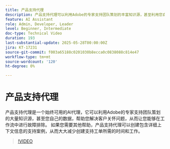 ```yaml
---
title: 产品支持代理
description: 产品支持代理可以利用Adobe的专家支持团队策划的丰富知识源，甚至利用您自己的数据，来帮助解决问题。 如果您需要其他帮助，产品支持代理现在可以创建包含详细上下文信息的支持案例。
feature: AI Assistant
role: Admin, Developer, Leader
level: Beginner, Intermediate
doc-type: Technical Video
duration: 193
last-substantial-update: 2025-05-28T00:00:00Z
jira: KT-17231
source-git-commit: f003a65188c0201030b8ecca0c0838088c814e47
workflow-type: tm+mt
source-wordcount: '120'
ht-degree: 0%

---
```



# 产品支持代理

产品支持代理是一个始终可用的AI代理，它可以利用Adobe的专家支持团队策划的大量知识源，甚至您自己的数据，帮助您解决客户关怀问题，从而让您能够在工作流中进行故障排除。 如果您需要其他帮助，产品支持代理可以创建包含详细上下文信息的支持案例，从而大大减少创建支持工单所需的时间和工作。

>[!VIDEO](https://video.tv.adobe.com/v/3443183/?learn=on&enablevpops)
